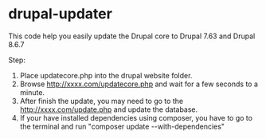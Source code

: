 # drupal-updater
This code help you easily update the Drupal core to Drupal 7.63 and Drupal 8.6.7

Step:
1. Place updatecore.php into the drupal website folder.
2. Browse http://xxxx.com/updatecore.php and wait for a few seconds to a minute.
3. After finish the update, you may need to go to the http://xxxx.com/update.php and update the database.
4. If your have installed dependencies using composer, you have to go to the terminal and run "composer update --with-dependencies"

